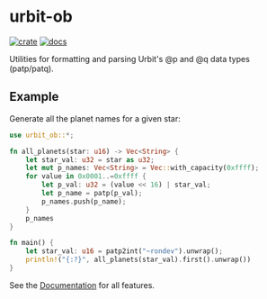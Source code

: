 # urbit-ob

[![crate](https://img.shields.io/crates/v/urbit-ob.svg)](https://crates.io/crates/urbit-ob)
[![docs](https://docs.rs/ibig/badge.svg)](https://docs.rs/urbit-ob)

Utilities for formatting and parsing Urbit's @p and @q data types (patp/patq).

## Example

Generate all the planet names for a given star:

```rust
use urbit_ob::*;

fn all_planets(star: u16) -> Vec<String> {
    let star_val: u32 = star as u32;
    let mut p_names: Vec<String> = Vec::with_capacity(0xffff);
    for value in 0x0001..=0xffff {
        let p_val: u32 = (value << 16) | star_val;
        let p_name = patp(p_val);
        p_names.push(p_name);
    }
    p_names
}

fn main() {
    let star_val: u16 = patp2int("~rondev").unwrap();
    println!("{:?}", all_planets(star_val).first().unwrap())
}
```

See the [Documentation](https://docs.rs/urbit-ob) for all features.
